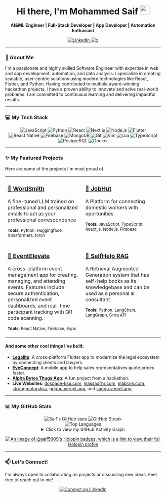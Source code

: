 <div align="center">
  
  <h1>
    Hi there, I'm Mohammed Saif 
    <img src="https://media.giphy.com/media/hvRJCLFzcasrR4ia7z/giphy.gif" width="30px"/>
  </h1>
  
  <p>
    <strong>AI&ML Engineer | Full-Stack Developer | App Developer | Automation Enthusiast</strong>
  </p>
  
  <p>
    <a href="www.linkedin.com/in/mohammed-saif-a6097b227">
      <img src="https://img.shields.io/badge/LinkedIn-0077B5?style=for-the-badge&logo=linkedin&logoColor=white" alt="LinkedIn"/>
    </a>
    <a href="https://x.com/saif0z">
      <img src="https://img.shields.io/badge/twitter-0077B5?style=for-the-badge&logo=x&logoColor=white&color=black" alt="x"/>
    </a>
  </p>
  
</div>

---

### 🚀 About Me

I'm a passionate and highly skilled Software Engineer with expertise in web and app development, automation, and data analysis. I specialize in creating scalable, user-centric solutions using modern technologies like React, Flutter, and Python. Having contributed to multiple award-winning hackathon projects, I have a proven ability to innovate and solve real-world problems. I am committed to continuous learning and delivering impactful results.

---

### 💻 My Tech Stack

<div align="center">
  <p>
    <img src="https://img.shields.io/badge/JavaScript-F7DF1E?style=for-the-badge&logo=javascript&logoColor=black" alt="JavaScript"/>
    <img src="https://img.shields.io/badge/Python-3776AB?style=for-the-badge&logo=python&logoColor=white" alt="Python"/>
    <img src="https://img.shields.io/badge/React-20232A?style=for-the-badge&logo=react&logoColor=61DAFB" alt="React"/>
    <img src="https://img.shields.io/badge/Next.js-000000?style=for-the-badge&logo=nextdotjs&logoColor=white" alt="Next.js"/>
    <img src="https://img.shields.io/badge/Node.js-339933?style=for-the-badge&logo=nodedotjs&logoColor=white" alt="Node.js"/>
    <img src="https://img.shields.io/badge/Flutter-02569B?style=for-the-badge&logo=flutter&logoColor=white" alt="Flutter"/>
    <img src="https://img.shields.io/badge/React_Native-20232A?style=for-the-badge&logo=react&logoColor=61DAFB" alt="React Native"/>
    <img src="https://img.shields.io/badge/Firebase-FFCA28?style=for-the-badge&logo=firebase&logoColor=black" alt="Firebase"/>
    <img src="https://img.shields.io/badge/MongoDB-47A248?style=for-the-badge&logo=mongodb&logoColor=white" alt="MongoDB"/>
    <img src="https://img.shields.io/badge/Git-F05032?style=for-the-badge&logo=git&logoColor=white" alt="Git"/>
    <img src="https://img.shields.io/badge/Vim-019733?style=for-the-badge&logo=vim&logoColor=white" alt="Vim"/>
    <img src="https://img.shields.io/badge/Lua-2C2D72?style=for-the-badge&logo=lua&logoColor=white" alt="Lua"/>
    <img src="https://img.shields.io/badge/TypeScript-3178C6?style=for-the-badge&logo=typescript&logoColor=white" alt="TypeScript"/>
    <img src="https://img.shields.io/badge/PostgreSQL-4169E1?style=for-the-badge&logo=postgresql&logoColor=white" alt="PostgreSQL"/>
    <img src="https://img.shields.io/badge/Docker-2496ED?style=for-the-badge&logo=docker&logoColor=white" alt="Docker"/>
  </p>
</div>

---

### ✨ My Featured Projects

Here are some of the projects I'm most proud of.

<table>
  <tr>
    <td width="50%" valign="top">
      <h3><a href="https://github.com/saifxyzyz/WordSmith">📌 WordSmith</a></h3>
      <p>A fine-tuned LLM trained on professional and personalized emails to act as your professional correspondence</p>
      <p><sub><b>Tools:</b> Python, Huggingface, transformers, torch</sub></p>
    </td>
    <td width="50%" valign="top">
      <h3><a href="https://github.com/saifxyzyz/jobhut">📌 JobHut</a></h3>
      <p>A Platform for connecting domestic workers with oportunities</p>
      <p><sub><b>Tools:</b> JavaScript, TypeScript, React.js, Node.js, Firebase</sub></p>
    </td>
  </tr>
  <tr>
    <td width="50%" valign="top">
      <h3><a href="https://github.com/Mohammed-Shoaib01/EventElevate">📌 EventElevate</a></h3>
      <p>A cross-platform event management app for creating, managing, and attending events. Features include secure authentication, personalized event dashboards, and real-time participant tracking with QR code scanning.</p>
      <p><sub><b>Tools:</b> React Native, Firebase, Expo</sub></p>
    </td>
    <td width="50%" valign="top">
      <h3><a href="https://github.com/saifxyzyz/Self-Help-RAG">📌 SelfHelp RAG</a></h3>
      <p>A Retrieval Augmented Generation system that has self-help books as its knowledgebase and can be used as a personal ai consultant.</p>
      <p><sub><b>Tools:</b> Python, LangChain, LangGraph, Groq API</sub></p>
    </td>
  </tr>
</table>

#### And some other cool things I've built:
- **[Legalite](https://github.com/M-A-Edwards/legalite)**: A cross-platform Flutter app to modernize the legal ecosystem by connecting clients and lawyers.
- **[EyeConcept](https://github.com/esscs/eyeconcept)**: A mobile app to help sales representatives quote prices faster.
- **[Alpha Bytes Thugs App](https://github.com/Mohammed-Shoaib01/Alpha_Bytes_Thugs_App)**: A fun project from a hackathon.
- **Live Websites**: [dospace-ksa.com](https://dospace-ksa.com/), [massadrhr.com](https://www.massadrhr.com/), [mabraik.com](https://mabraik.com/), [strongmotorsksa](https://mabraik.com/strongmotorsksa), [gdgou.vercel.app](https://gdgou.vercel.app/), and [saeou.vercel.app](https://saeou.vercel.app/).

---

### 📊 My GitHub Stats

<div align="center">

  <img src="https://github-readme-stats.vercel.app/api?username=saifxyzyz&show_icons=true&theme=highcontrast&hide_border=true&border_radius=15" alt="Saif's GitHub stats" />
  <img src="https://streak-stats.demolab.com/?user=saifxyzyz&theme=highcontrast&hide_border=true&border_radius=5" alt="GitHub Streak" />

  <br>
  
  <img src="https://github-readme-stats.vercel.app/api/top-langs/?username=saifxyzyz&layout=compact&theme=highcontrast&hide_border=true&langs_count=8" alt="Top Languages">
  
  <details>
    <summary>Click to view my GitHub Activity Graph</summary>
    <br>
    <img src="https://github-readme-activity-graph.vercel.app/graph?username=saifxyzyz&bg_color=0D1117&color=58A6FF&line=58A6FF&point=58A6FF&area=true&hide_border=true" alt="GitHub Activity Graph"/>
  </details>

[![An image of @saif5009's Holopin badges, which is a link to view their full Holopin profile](https://holopin.me/saif5009)](https://holopin.io/@saif5009)

</div>

---

### 📫 Let's Connect!

I'm always open to collaborating on projects or discussing new ideas. Feel free to reach out to me!

<p align="center">
  <a href="www.linkedin.com/in/mohammed-saif-a6097b227">
    <img src="https://img.shields.io/badge/Connect%20on-LinkedIn-blue?style=for-the-badge&logo=linkedin" alt="Connect on LinkedIn"/>
  </a>
</p>
